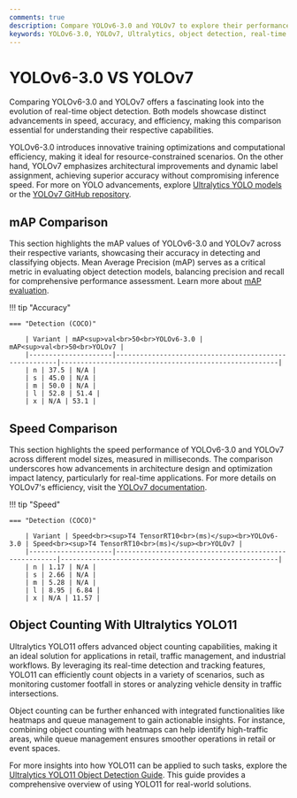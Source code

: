 ```yaml
---
comments: true
description: Compare YOLOv6-3.0 and YOLOv7 to explore their performance in object detection, real-time AI, and edge AI applications. Discover how these state-of-the-art models excel in accuracy, speed, and efficiency for cutting-edge computer vision tasks.
keywords: YOLOv6-3.0, YOLOv7, Ultralytics, object detection, real-time AI, edge AI, computer vision
---
```


# YOLOv6-3.0 VS YOLOv7

Comparing YOLOv6-3.0 and YOLOv7 offers a fascinating look into the evolution of real-time object detection. Both models showcase distinct advancements in speed, accuracy, and efficiency, making this comparison essential for understanding their respective capabilities.

YOLOv6-3.0 introduces innovative training optimizations and computational efficiency, making it ideal for resource-constrained scenarios. On the other hand, YOLOv7 emphasizes architectural improvements and dynamic label assignment, achieving superior accuracy without compromising inference speed. For more on YOLO advancements, explore [Ultralytics YOLO models](https://docs.ultralytics.com/models/) or the [YOLOv7 GitHub repository](https://github.com/WongKinYiu/yolov7).

## mAP Comparison

This section highlights the mAP values of YOLOv6-3.0 and YOLOv7 across their respective variants, showcasing their accuracy in detecting and classifying objects. Mean Average Precision (mAP) serves as a critical metric in evaluating object detection models, balancing precision and recall for comprehensive performance assessment. Learn more about [mAP evaluation](https://www.ultralytics.com/glossary/mean-average-precision-map).

!!! tip "Accuracy"

    === "Detection (COCO)"

    	| Variant | mAP<sup>val<br>50<br>YOLOv6-3.0 | mAP<sup>val<br>50<br>YOLOv7 |
    	|---------------------|-------------------------------------------------------|-------------------------------------------------------|
    	| n | 37.5 | N/A |
    	| s | 45.0 | N/A |
    	| m | 50.0 | N/A |
    	| l | 52.8 | 51.4 |
    	| x | N/A | 53.1 |

## Speed Comparison

This section highlights the speed performance of YOLOv6-3.0 and YOLOv7 across different model sizes, measured in milliseconds. The comparison underscores how advancements in architecture design and optimization impact latency, particularly for real-time applications. For more details on YOLOv7's efficiency, visit the [YOLOv7 documentation](https://docs.ultralytics.com/models/yolov7/).

!!! tip "Speed"

    === "Detection (COCO)"

    	| Variant | Speed<br><sup>T4 TensorRT10<br>(ms)</sup><br>YOLOv6-3.0 | Speed<br><sup>T4 TensorRT10<br>(ms)</sup><br>YOLOv7 |
    	|---------------------|-------------------------------------------------------|-------------------------------------------------------|
    	| n | 1.17 | N/A |
    	| s | 2.66 | N/A |
    	| m | 5.28 | N/A |
    	| l | 8.95 | 6.84 |
    	| x | N/A | 11.57 |

## Object Counting With Ultralytics YOLO11

Ultralytics YOLO11 offers advanced object counting capabilities, making it an ideal solution for applications in retail, traffic management, and industrial workflows. By leveraging its real-time detection and tracking features, YOLO11 can efficiently count objects in a variety of scenarios, such as monitoring customer footfall in stores or analyzing vehicle density in traffic intersections.

Object counting can be further enhanced with integrated functionalities like heatmaps and queue management to gain actionable insights. For instance, combining object counting with heatmaps can help identify high-traffic areas, while queue management ensures smoother operations in retail or event spaces.

For more insights into how YOLO11 can be applied to such tasks, explore the [Ultralytics YOLO11 Object Detection Guide](https://www.ultralytics.com/blog/how-to-use-ultralytics-yolo11-for-object-detection). This guide provides a comprehensive overview of using YOLO11 for real-world solutions.
